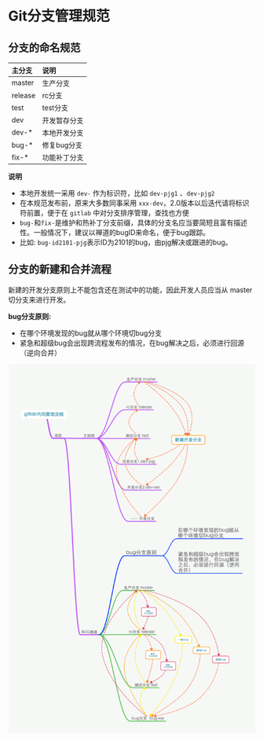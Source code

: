 # Git分支管理规范

## 分支的命名规范

|主分支|说明|
|:-------|:------|
|master|生产分支|
|release|rc分支|
|test|test分支|
|dev|开发暂存分支|
|dev-*|本地开发分支|
|bug-*|修复bug分支|
|fix-*|功能补丁分支|

**说明**
- 本地开发统一采用 `dev-` 作为标识符，比如 `dev-pjg1` 、`dev-pjg2`
- 在本规范发布前，原来大多数同事采用 `xxx-dev`，2.0版本以后迭代请将标识符前置，便于在 `gitlab` 中对分支排序管理，查找也方便
- `bug-`和`fix-`是维护和热补丁分支前缀，具体的分支名应当要简短且富有描述性。一般情况下，建议以禅道的bugID来命名，便于bug跟踪。
- 比如:  `bug-id2101-pjg`表示ID为2101的bug，由pjg解决或跟进的bug。

## 分支的新建和合并流程

新建的开发分支原则上不能包含还在测试中的功能，因此开发人员应当从 master 切分支来进行开发。

**bug分支原则:**

- 在哪个环境发现的bug就从哪个环境切bug分支
- 紧急和超级bug会出现跨流程发布的情况，在bug解决之后，必须进行回源（逆向合并）

![gitlab代码管理流程](./img/git_workflow.png)
